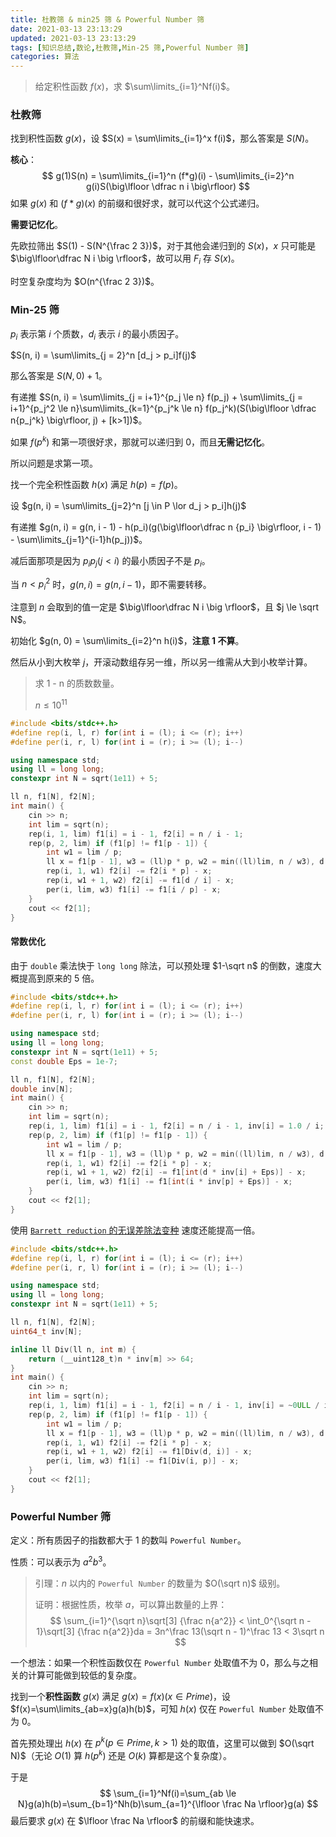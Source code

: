 ```yaml
---
title: 杜教筛 & min25 筛 & Powerful Number 筛
date: 2021-03-13 23:13:29
updated: 2021-03-13 23:13:29
tags: [知识总结,数论,杜教筛,Min-25 筛,Powerful Number 筛]
categories: 算法
---
```

> 给定积性函数 $f(x)$，求 $\sum\limits_{i=1}^Nf(i)$。

### 杜教筛

找到积性函数 $g(x)$，设 $S(x) = \sum\limits_{i=1}^x f(i)$，那么答案是 $S(N)$。

**核心**：
$$
g(1)S(n) = \sum\limits_{i=1}^n (f*g)(i) - \sum\limits_{i=2}^n g(i)S(\big\lfloor \dfrac n i \big\rfloor)
$$
如果 $g(x)$ 和 $(f*g)(x)$ 的前缀和很好求，就可以代这个公式递归。

**需要记忆化**。

先欧拉筛出 $S(1) - S(N^{\frac 2 3})$，对于其他会递归到的 $S(x)$，$x$ 只可能是 $\big\lfloor\dfrac N i \big \rfloor$，故可以用 $F_i$ 存 $S(x)$。

时空复杂度均为 $O(n^{\frac 2 3})$。

### Min-25 筛

$p_i$ 表示第 $i$ 个质数，$d_i$ 表示 $i$ 的最小质因子。

$S(n, i) = \sum\limits_{j = 2}^n [d_j > p_i]f(j)$

那么答案是 $S(N, 0)+1$。

有递推 $S(n, i) = \sum\limits_{j = i+1}^{p_j \le n} f(p_j) + \sum\limits_{j = i+1}^{p_j^2 \le n}\sum\limits_{k=1}^{p_j^k \le n} f(p_j^k)(S(\big\lfloor \dfrac n{p_j^k} \big\rfloor, j) + [k>1])$。

如果 $f(p^k)$ 和第一项很好求，那就可以递归到 $0$，而且**无需记忆化**。

所以问题是求第一项。

找一个完全积性函数 $h(x)$ 满足 $h(p) = f(p)$。

设 $g(n, i) = \sum\limits_{j=2}^n [j \in P \lor d_j > p_i]h(j)$

有递推 $g(n, i) = g(n, i - 1) - h(p_i)(g(\big\lfloor\dfrac n {p_i} \big\rfloor, i - 1) - \sum\limits_{j=1}^{i-1}h(p_j))$。

减后面那项是因为 $p_ip_j(j < i)$ 的最小质因子不是 $p_i$。

当 $n < p_i^2$ 时，$g(n,i)=g(n,i-1)$，即不需要转移。

注意到 $n$ 会取到的值一定是 $\big\lfloor\dfrac N i \big \rfloor$，且 $j \le \sqrt N$。

初始化 $g(n, 0) = \sum\limits_{i=2}^n h(i)$，**注意 $1$ 不算**。

然后从小到大枚举 $j$，开滚动数组存另一维，所以另一维需从大到小枚举计算。

> 求 1 - n 的质数数量。
>
> $n \le 10^{11}$

```cpp
#include <bits/stdc++.h>
#define rep(i, l, r) for(int i = (l); i <= (r); i++)
#define per(i, r, l) for(int i = (r); i >= (l); i--)

using namespace std;
using ll = long long;
constexpr int N = sqrt(1e11) + 5;

ll n, f1[N], f2[N];
int main() {
    cin >> n;
    int lim = sqrt(n);
    rep(i, 1, lim) f1[i] = i - 1, f2[i] = n / i - 1;
    rep(p, 2, lim) if (f1[p] != f1[p - 1]) {
        int w1 = lim / p;
        ll x = f1[p - 1], w3 = (ll)p * p, w2 = min((ll)lim, n / w3), d = n / p;
        rep(i, 1, w1) f2[i] -= f2[i * p] - x;
        rep(i, w1 + 1, w2) f2[i] -= f1[d / i] - x;
        per(i, lim, w3) f1[i] -= f1[i / p] - x;
    }
    cout << f2[1];
}
```

#### 常数优化

由于 ```double``` 乘法快于 ```long long``` 除法，可以预处理 $1-\sqrt n$ 的倒数，速度大概提高到原来的 $5$ 倍。

```cpp
#include <bits/stdc++.h>
#define rep(i, l, r) for(int i = (l); i <= (r); i++)
#define per(i, r, l) for(int i = (r); i >= (l); i--)

using namespace std;
using ll = long long;
constexpr int N = sqrt(1e11) + 5;
const double Eps = 1e-7;

ll n, f1[N], f2[N];
double inv[N];
int main() {
    cin >> n;
    int lim = sqrt(n);
    rep(i, 1, lim) f1[i] = i - 1, f2[i] = n / i - 1, inv[i] = 1.0 / i;
    rep(p, 2, lim) if (f1[p] != f1[p - 1]) {
        int w1 = lim / p;
        ll x = f1[p - 1], w3 = (ll)p * p, w2 = min((ll)lim, n / w3), d = n / p;
        rep(i, 1, w1) f2[i] -= f2[i * p] - x;
        rep(i, w1 + 1, w2) f2[i] -= f1[int(d * inv[i] + Eps)] - x;
        per(i, lim, w3) f1[i] -= f1[int(i * inv[p] + Eps)] - x;
    }
    cout << f2[1];
}
```

使用 [`Barrett reduction` 的无误差除法变种](http://platelet.top/misc/) 速度还能提高一倍。

```cpp
#include <bits/stdc++.h>
#define rep(i, l, r) for(int i = (l); i <= (r); i++)
#define per(i, r, l) for(int i = (r); i >= (l); i--)

using namespace std;
using ll = long long;
constexpr int N = sqrt(1e11) + 5;

ll n, f1[N], f2[N];
uint64_t inv[N];

inline ll Div(ll n, int m) {
    return (__uint128_t)n * inv[m] >> 64;
}
int main() {
    cin >> n;
    int lim = sqrt(n);
    rep(i, 1, lim) f1[i] = i - 1, f2[i] = n / i - 1, inv[i] = ~0ULL / i + 1;
    rep(p, 2, lim) if (f1[p] != f1[p - 1]) {
        int w1 = lim / p;
        ll x = f1[p - 1], w3 = (ll)p * p, w2 = min((ll)lim, n / w3), d = n / p;
        rep(i, 1, w1) f2[i] -= f2[i * p] - x;
        rep(i, w1 + 1, w2) f2[i] -= f1[Div(d, i)] - x;
        per(i, lim, w3) f1[i] -= f1[Div(i, p)] - x;
    }
    cout << f2[1];
}
```

### Powerful Number 筛

定义：所有质因子的指数都大于 $1$ 的数叫 ```Powerful Number```。

性质：可以表示为 $a^2b^3$。

> 引理：$n$ 以内的 ```Powerful Number``` 的数量为 $O(\sqrt n)$ 级别。
>
> 证明：根据性质，枚举 $a$，可以算出数量的上界：
> $$
> \sum_{i=1}^{\sqrt n}\sqrt[3] {\frac n{a^2}} < \int_0^{\sqrt n - 1}\sqrt[3] {\frac n{a^2}}da = 3n^\frac 13(\sqrt n - 1)^\frac 13 < 3\sqrt n
> $$

一个想法：如果一个积性函数仅在 ```Powerful Number``` 处取值不为 $0$，那么与之相关的计算可能做到较低的复杂度。

找到一个**积性函数** $g(x)$ 满足 $g(x)=f(x) (x \in Prime)$，设 $f(x)=\sum\limits_{ab=x}g(a)h(b)$，可知 $h(x)$ 仅在 ```Powerful Number``` 处取值不为 $0$。

首先预处理出 $h(x)$ 在 $p^k(p \in Prime,k > 1)$ 处的取值，这里可以做到 $O(\sqrt N)$（无论 $O(1)$ 算 $h(p^k)$ 还是 $O(k)$ 算都是这个复杂度）。

于是
$$
\sum_{i=1}^Nf(i)=\sum_{ab \le N}g(a)h(b)=\sum_{b=1}^Nh(b)\sum_{a=1}^{\lfloor \frac Na \rfloor}g(a)
$$
最后要求 $g(x)$ 在 $\lfloor \frac Na \rfloor$ 的前缀和能快速求。